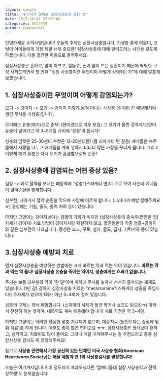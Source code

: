 ```yaml
---
layout: single
title: "수의사가 말하는 심장사상충에 관한 것"
date: 2019-10-01 07:00:00
categories: 의료/건강
author: Companimal
---
```


안녕하세요 수의사범입니다! 오늘의 주제는 심장사상충입니다. 기생충 중에 머뭄미, 고냠미 아이들에게 가장 제발 너무 중요한! 심장사상충에 대해 알려드리는 시간을 갖도록 하겠습니다. 다들 경건한 마음으로 들어주세요.

심장사상충은 흔하고, 많이 아프고, 힘들고, 돈이 많이 드는 질환이기 때문에 딱딱한 구성 사죄드리면서 첫 번째 "심장 사상충이란 무엇이며 어떻게 감염되는가"에 대해 발표해보겠습니다.

## 1. 심장사상충이란 무엇이며 어떻게 감염되는가?

모기 -&gt; 강아지 -&gt; 모기 -&gt; 강아지 이렇게 옮겨 다니는 사상충 (실처럼 긴 애벌레처럼 생긴 무서운 기생충)입니다.

모기에는 유충(애기)으로 존재! (현미경으로 겨우 보임) 그 모기가 물면 강아지/고양이 유충이 넘어가고 약 3~5개월 사이에 '성충'이 됩니다!

성충의 암컷은 25-30센티 수컷은 12-20센티쯤! (큼 스파게티 면 같음) 얘네들은 숙주 몸에서 사랑을 나누고 애기들을 계속 낳아서 더더더 많은 가정을 꾸리게 됩니다. 그리고 이렇게 애기 유충은 다시 모기가 흡혈함으로써 순환!

## 2. 심장사상충에 감염되는 어떤 증상 있음?

심장 -&gt; 폐로 혈액을 보내는 폐동맥에 "성충"(스파게티 면)이 주로 모여 사는데 얘네들이 혈액순환을 방해합니다.

심부전, 나아가서 혈액 순환을 막으며 사망에 이르게 합니다. (그러니까 예방 잘해주세요ㅠ) 증상에는 기침, 졸도, 활력 저하 등이 있습니다.

하지만 고양이는 강아지보다는 감염의 기회가 적지만 (심장사상충의 종숙주(편안한 집) 자체가 강아지) 치료 방법이 강아지처럼 확실하지 않고, 혈관질환과 각종 염증+강아지와 같은 심부전이 나타납니다. 증상은 쇼크, 구토, 설사, 졸도, 급사, 기력저하 등이 있습니다.

## 3.심장사상충 예방과 치료

먼저 심장사상충을 예방하는 방법에는 크게 바르는 약과 먹는 약이 있습니다. **바르는 약과 먹는 약 둘다! 심장사상충 유충을 죽이는 약이지, 성충에게는 효과가 없습니다.**

주기는 보통 대부분의 약이 '한 달'이며 피하에 주사를 놓아서 서서히 흡수되는 제제도 있습니다. (1년 감) 강아지 심장사상충 치료는 "melarsomine"(스파게티 성충을 죽입니다!) 주사제가 있으며 1회가 아닌 3~4회에 걸쳐 맞습니다.

성충의 구제는 워낙 위험합니다. (스파게티 사체가 혈관 막거나 쇼크도 일으킴ㅠ) 따라서 천천히 하는 것이며, 내복약도 계속 복용해야 합니다! 치료 기간은 약 3~4달.

하지만 고양이는 이러한 확실한 성충 치료제가 없으며, 대증치료 (원인보다는 증상에 맞춰 치료)를 하게 됩니다. 예후도 좋지 않은 편이고요 ㅠㅠ. 심장사상충은 생각보다 흔하고, 심각하고, 치료비도 많이 들어요. 그러니 매달 구제해주시는 걸 추천드리고 종종 심장사상충 검사도 꼭 진행해주세요!

참고로 **사상충 관련해서 가장 공신력 있는 단체인** **미국 사상충 협회(American Heartworm Society)는 매달 예방과 연 1회 사상충검사를 권장합니다!**

오늘은 여기까지입니다! 이 정도까지 따라오셨다면 '컴패니몰대 심장 사상충학과 전액 장학생'도 문제없습니다!
